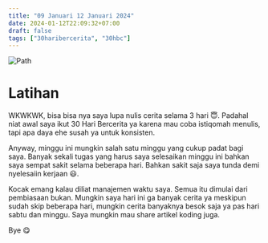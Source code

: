 ```yaml
---
title: "09 Januari 12 Januari 2024"
date: 2024-01-12T22:09:32+07:00
draft: false
tags: ["30haribercerita", "30hbc"]
---
```


![Path](https://www.trendingus.com/wp-content/uploads/2016/06/why-should-i-work-hard.jpg)

# Latihan

WKWKWK, bisa bisa nya saya lupa nulis cerita selama 3 hari 😇. Padahal niat awal saya ikut 30 Hari Bercerita ya karena mau coba istiqomah menulis, tapi apa daya ehe susah ya untuk konsisten.

Anyway, minggu ini mungkin salah satu minggu yang cukup padat bagi saya. Banyak sekali tugas yang harus saya selesaikan minggu ini bahkan saya sempat sakit selama beberapa hari. Bahkan sakit saja saya tunda demi nyelesaiin kerjaan 😃.

Kocak emang kalau diliat manajemen waktu saya. Semua itu dimulai dari pembiasaan bukan. Mungkin saya hari ini ga banyak cerita ya meskipun sudah skip beberapa hari, mungkin cerita banyaknya besok saja ya pas hari sabtu dan minggu. Saya mungkin mau share artikel koding juga.

Bye 😋